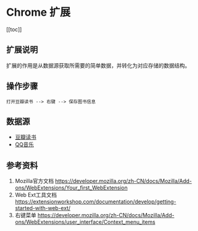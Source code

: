 
# Chrome 扩展

[[toc]]

## 扩展说明

扩展的作用是从数据源获取所需要的简单数据，并转化为对应存储的数据结构。

## 操作步骤

```mermaid
打开豆瓣读书 --> 右键 --> 保存图书信息
```

## 数据源

* [豆瓣读书](https://book.douban.com)
* [QQ音乐](https://y.qq.com)


## 参考资料

1. Mozilla官方文档 https://developer.mozilla.org/zh-CN/docs/Mozilla/Add-ons/WebExtensions/Your_first_WebExtension
2. Web Ext工具文档 https://extensionworkshop.com/documentation/develop/getting-started-with-web-ext/
3. 右键菜单 https://developer.mozilla.org/zh-CN/docs/Mozilla/Add-ons/WebExtensions/user_interface/Context_menu_items